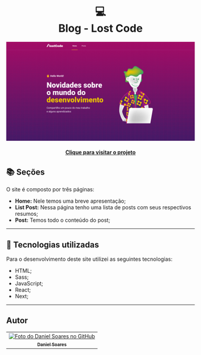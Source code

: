 <h1 align="center">
  💻<br>Blog - Lost Code
</h1>

![Resultado final do projeto](public/preview.png)

<h4 align="center"><a href="https://lostcode-blog-ten-liard.vercel.app/">Clique para visitar o projeto</a></h4>

## 📚 Seções

O site é composto por três páginas:

- **Home:** Nele temos uma breve apresentação;
- **List Post:** Nessa página tenho uma lista de posts com seus respectivos resumos;
- **Post:** Temos todo o conteúdo do post;

---

## 💼 Tecnologias utilizadas

Para o desenvolvimento deste site utilizei as seguintes tecnologias:

- HTML;
- Sass;
- JavaScript;
- React;
- Next;

---

<h2>Autor</h2>

<table>
  <tr>
    <td align="center">
      <a href="https://github.com/daniel-soaress">
        <img src="https://avatars.githubusercontent.com/u/27651005?v=4" width="100px;" alt="Foto do Daniel Soares no GitHub"/><br>
        <sub>
          <b>Daniel Soares</b>
        </sub>
      </a>
    </td>
  </tr>
</table>
